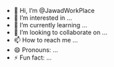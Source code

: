 - 👋 Hi, I’m @JawadWorkPlace
- 👀 I’m interested in ...
- 🌱 I’m currently learning ...
- 💞️ I’m looking to collaborate on ...
- 📫 How to reach me ...
- 😄 Pronouns: ...
- ⚡ Fun fact: ...

<!---
JawadWorkPlace/JawadWorkPlace is a ✨ special ✨ repository because its `README.md` (this file) appears on your GitHub profile.
You can click the Preview link to take a look at your changes.
--->

